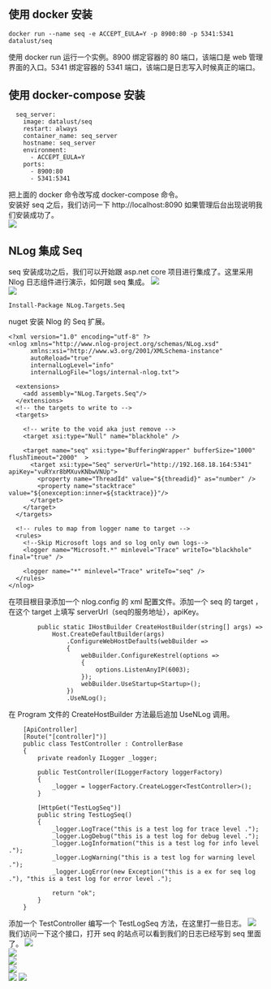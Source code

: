 ## 使用 docker 安装
```
docker run --name seq -e ACCEPT_EULA=Y -p 8900:80 -p 5341:5341 datalust/seq
```
使用 docker run 运行一个实例。8900 绑定容器的 80 端口，该端口是 web 管理界面的入口。5341 绑定容器的 5341 端口，该端口是日志写入时候真正的端口。
## 使用 docker-compose 安装
```
  seq_server:
    image: datalust/seq
    restart: always
    container_name: seq_server
    hostname: seq_server
    environment:
      - ACCEPT_EULA=Y
    ports:
      - 8900:80
      - 5341:5341
```
把上面的 docker 命令改写成 docker-compose 命令。   
安装好 seq 之后，我们访问一下 http://localhost:8090 如果管理后台出现说明我们安装成功了。   
![](https://ftp.bmp.ovh/imgs/2021/06/4227d3cc1fe23e00.png)   
## NLog 集成 Seq
seq 安装成功之后，我们可以开始跟 asp.net core 项目进行集成了。这里采用 Nlog 日志组件进行演示，如何跟 seq 集成。
![](https://ftp.bmp.ovh/imgs/2021/06/62d52d49194ef6b7.png)    
![](https://ftp.bmp.ovh/imgs/2021/06/f11956c598c8c1cb.png)   

```
Install-Package NLog.Targets.Seq
```
nuget 安装 Nlog 的 Seq 扩展。
```
<?xml version="1.0" encoding="utf-8" ?>
<nlog xmlns="http://www.nlog-project.org/schemas/NLog.xsd"
      xmlns:xsi="http://www.w3.org/2001/XMLSchema-instance"
      autoReload="true"
      internalLogLevel="info"
      internalLogFile="logs/internal-nlog.txt">

  <extensions>
    <add assembly="NLog.Targets.Seq"/>
  </extensions>
  <!-- the targets to write to -->
  <targets>

    <!-- write to the void aka just remove -->
    <target xsi:type="Null" name="blackhole" />

    <target name="seq" xsi:type="BufferingWrapper" bufferSize="1000" flushTimeout="2000"  >
      <target xsi:type="Seq" serverUrl="http://192.168.18.164:5341" apiKey="vuRYxr8bMXuvKNbwVNUp">
        <property name="ThreadId" value="${threadid}" as="number" />
        <property name="stacktrace" value="${onexception:inner=${stacktrace}}"/>
      </target>
    </target>
  </targets>

  <!-- rules to map from logger name to target -->
  <rules>
    <!--Skip Microsoft logs and so log only own logs-->
    <logger name="Microsoft.*" minlevel="Trace" writeTo="blackhole" final="true" />

    <logger name="*" minlevel="Trace" writeTo="seq" />
  </rules>
</nlog>
```
在项目根目录添加一个 nlog.config 的 xml 配置文件。添加一个 seq 的 target ，在这个 target 上填写 serverUrl（seq的服务地址），apiKey。
```
        public static IHostBuilder CreateHostBuilder(string[] args) =>
            Host.CreateDefaultBuilder(args)
                .ConfigureWebHostDefaults(webBuilder =>
                {
                    webBuilder.ConfigureKestrel(options =>
                    {
                        options.ListenAnyIP(6003);
                    });
                    webBuilder.UseStartup<Startup>();
                })
                .UseNLog();
```
在 Program 文件的 CreateHostBuilder 方法最后追加 UseNLog 调用。
```
    [ApiController]
    [Route("[controller]")]
    public class TestController : ControllerBase
    {
        private readonly ILogger _logger;

        public TestController(ILoggerFactory loggerFactory)
        {
            _logger = loggerFactory.CreateLogger<TestController>();
        }

        [HttpGet("TestLogSeq")]
        public string TestLogSeq()
        {
            _logger.LogTrace("this is a test log for trace level .");
            _logger.LogDebug("this is a test log for debug level .");
            _logger.LogInformation("this is a test log for info level .");
            _logger.LogWarning("this is a test log for warning level .");
            _logger.LogError(new Exception("this is a ex for seq log ."), "this is a test log for error level .");

            return "ok";
        }
    }
```
添加一个 TestController 编写一个 TestLogSeq 方法，在这里打一些日志。
![](https://ftp.bmp.ovh/imgs/2021/06/fdd369cc647bbf69.png)   
我们访问一下这个接口，打开 seq 的站点可以看到我们的日志已经写到 seq 里面了。
![](https://ftp.bmp.ovh/imgs/2021/06/0d5e53eacc4176fe.png)   
![](https://ftp.bmp.ovh/imgs/2021/06/36ab3e646e4c2b30.gif)   
![](https://ftp.bmp.ovh/imgs/2021/06/b7e011e8740f72fc.png)   
![](https://ftp.bmp.ovh/imgs/2021/06/f248b6cb75cc19a8.png)    
![](https://ftp.bmp.ovh/imgs/2021/06/01c40f7b870ec604.png)
![](https://ftp.bmp.ovh/imgs/2021/06/202925e96c8c5be5.png)